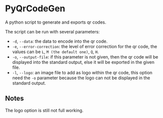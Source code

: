 # PyQrCodeGen

A python script to generate and exports qr codes.

The script can be run with several parameters:

- `-d`, `--data`: the data to encode into the qr code.
- `-e`, `--error-correction`: the level of error correction for the qr code, the values
    can be `L`, `M (the default one)`, `Q`, `H`.
- `-o`, `--output-file`: if this parameter is not given, then the qr code will be displayed into 
    the standard output, else it will be exported in the given file.
- `-l`, `--logo`: an image file to add as logo within the qr code, this option need the `-o` parameter because
    the logo can not be displayed in the standard output.

## Notes

The logo option is still not full working.